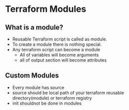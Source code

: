 # Terraform Modules

## What is a module?
* Reusable Terraform script is called as module.
* To create a module there is nothing special.
* Any terraform script can become a module
    * All of variables will become arguments
    * all of output section will become attributes

## Custom Modules
* Every module has source
* source should be local path of your terraform reusable directory(module) or terraform registry
* init shouldnot be done in modules
